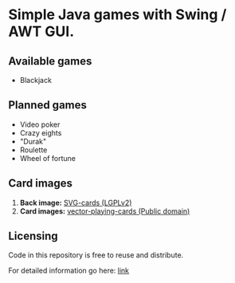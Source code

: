 # Simple Java games with Swing / AWT GUI.

## Available games
* Blackjack

## Planned games
* Video poker
* Crazy eights
* "Durak"
* Roulette
* Wheel of fortune

## Card images
1. **Back image:** [SVG-cards  (LGPLv2)](http://svg-cards.sourceforge.net/)
2. **Card images:** [vector-playing-cards (Public domain)](https://code.google.com/archive/p/vector-playing-cards/)

## Licensing
Code in this repository is free to reuse and distribute.

For detailed information go here: [link](LICENSE.md)
